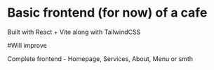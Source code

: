# Basic frontend (for now) of a cafe

Built with React + Vite along with TailwindCSS

#Will improve

Complete frontend - Homepage, Services, About, Menu or smth
